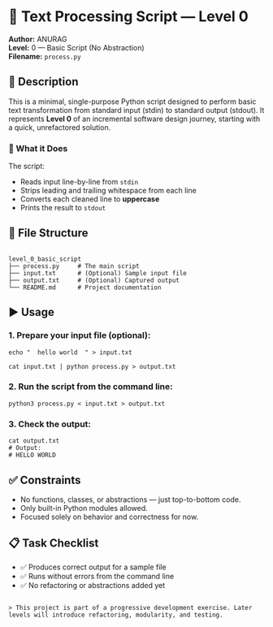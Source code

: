 # 🧾 Text Processing Script — Level 0

**Author:** ANURAG  
**Level:** 0 — Basic Script (No Abstraction)  
**Filename:** `process.py`  

## 📌 Description

This is a minimal, single-purpose Python script designed to perform basic text transformation from standard input (stdin) to standard output (stdout). It represents **Level 0** of an incremental software design journey, starting with a quick, unrefactored solution.

### 🔧 What it Does

The script:
- Reads input line-by-line from `stdin`
- Strips leading and trailing whitespace from each line
- Converts each cleaned line to **uppercase**
- Prints the result to `stdout`

## 📁 File Structure

```

level_0_basic_script
├── process.py     # The main script
├── input.txt      # (Optional) Sample input file
├── output.txt     # (Optional) Captured output
└── README.md      # Project documentation

````

## ▶️ Usage

### 1. Prepare your input file (optional):

```
echo "  hello world  " > input.txt
```

```
cat input.txt | python process.py > output.txt
```

### 2. Run the script from the command line:

```
python3 process.py < input.txt > output.txt
```

### 3. Check the output:

```
cat output.txt
# Output:
# HELLO WORLD
```

## ✅ Constraints

* No functions, classes, or abstractions — just top-to-bottom code.
* Only built-in Python modules allowed.
* Focused solely on behavior and correctness for now.

## 📋 Task Checklist

* ✅ Produces correct output for a sample file
* ✅ Runs without errors from the command line
* ✅ No refactoring or abstractions added yet

```

> This project is part of a progressive development exercise. Later levels will introduce refactoring, modularity, and testing.

```

